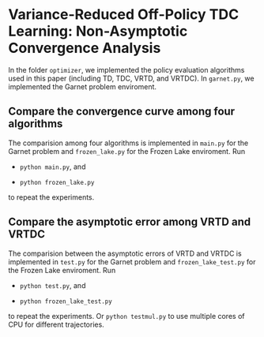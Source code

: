 # Variance-Reduced Off-Policy TDC Learning: Non-Asymptotic Convergence Analysis

In the folder `optimizer`, we implemented the policy evaluation algorithms used in this paper (including TD, TDC, VRTD, and VRTDC). In `garnet.py`, we implemented the Garnet problem enviroment. 

## Compare the convergence curve among four algorithms

The comparision among four algorithms is implemented in `main.py` for the Garnet problem and `frozen_lake.py` for the Frozen Lake enviroment. Run

* `python main.py`, and

* `python frozen_lake.py`

to repeat the experiments.

## Compare the asymptotic error among VRTD and VRTDC

The comparision between the asymptotic errors of VRTD and VRTDC is implemented in `test.py` for the Garnet problem and `frozen_lake_test.py` for the Frozen Lake enviroment. Run

* `python test.py`, and 

* `python frozen_lake_test.py`

to repeat the experiments. Or `python testmul.py` to use multiple cores of CPU for different trajectories.
